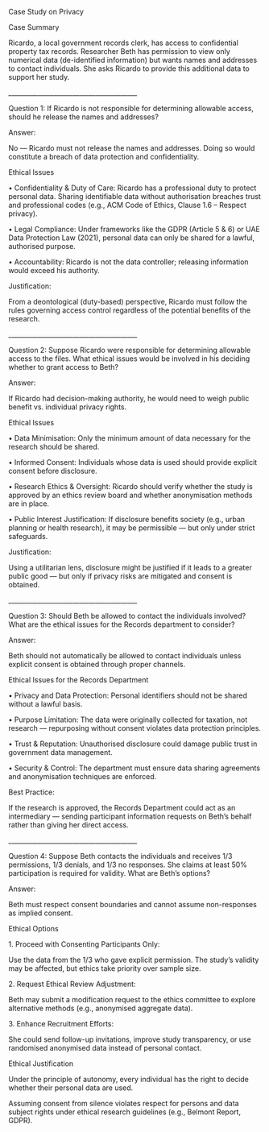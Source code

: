 Case Study on Privacy

Case Summary

Ricardo, a local government records clerk, has access to confidential property tax records. Researcher Beth has permission to view only numerical data (de-identified information) but wants names and addresses to contact individuals. She asks Ricardo to provide this additional data to support her study.

\_\_\_\_\_\_\_\_\_\_\_\_\_\_\_\_\_\_\_\_\_\_\_\_\_\_\_\_\_\_\_\_\_\_\_\_\_\_\_\_

Question 1: If Ricardo is not responsible for determining allowable access, should he release the names and addresses?

Answer:

No — Ricardo must not release the names and addresses. Doing so would constitute a breach of data protection and confidentiality.

Ethical Issues

•	Confidentiality \& Duty of Care: Ricardo has a professional duty to protect personal data. Sharing identifiable data without authorisation breaches trust and professional codes (e.g., ACM Code of Ethics, Clause 1.6 – Respect privacy).

•	Legal Compliance: Under frameworks like the GDPR (Article 5 \& 6) or UAE Data Protection Law (2021), personal data can only be shared for a lawful, authorised purpose.

•	Accountability: Ricardo is not the data controller; releasing information would exceed his authority.

Justification:

From a deontological (duty-based) perspective, Ricardo must follow the rules governing access control regardless of the potential benefits of the research.

\_\_\_\_\_\_\_\_\_\_\_\_\_\_\_\_\_\_\_\_\_\_\_\_\_\_\_\_\_\_\_\_\_\_\_\_\_\_\_\_

Question 2: Suppose Ricardo were responsible for determining allowable access to the files. What ethical issues would be involved in his deciding whether to grant access to Beth?

Answer:

If Ricardo had decision-making authority, he would need to weigh public benefit vs. individual privacy rights.

Ethical Issues

•	Data Minimisation: Only the minimum amount of data necessary for the research should be shared.

•	Informed Consent: Individuals whose data is used should provide explicit consent before disclosure.

•	Research Ethics \& Oversight: Ricardo should verify whether the study is approved by an ethics review board and whether anonymisation methods are in place.

•	Public Interest Justification: If disclosure benefits society (e.g., urban planning or health research), it may be permissible — but only under strict safeguards.

Justification:

Using a utilitarian lens, disclosure might be justified if it leads to a greater public good — but only if privacy risks are mitigated and consent is obtained.

\_\_\_\_\_\_\_\_\_\_\_\_\_\_\_\_\_\_\_\_\_\_\_\_\_\_\_\_\_\_\_\_\_\_\_\_\_\_\_\_

Question 3: Should Beth be allowed to contact the individuals involved? What are the ethical issues for the Records department to consider?

Answer:

Beth should not automatically be allowed to contact individuals unless explicit consent is obtained through proper channels.

Ethical Issues for the Records Department

•	Privacy and Data Protection: Personal identifiers should not be shared without a lawful basis.

•	Purpose Limitation: The data were originally collected for taxation, not research — repurposing without consent violates data protection principles.

•	Trust \& Reputation: Unauthorised disclosure could damage public trust in government data management.

•	Security \& Control: The department must ensure data sharing agreements and anonymisation techniques are enforced.

Best Practice:

If the research is approved, the Records Department could act as an intermediary — sending participant information requests on Beth’s behalf rather than giving her direct access.

\_\_\_\_\_\_\_\_\_\_\_\_\_\_\_\_\_\_\_\_\_\_\_\_\_\_\_\_\_\_\_\_\_\_\_\_\_\_\_\_

Question 4: Suppose Beth contacts the individuals and receives 1/3 permissions, 1/3 denials, and 1/3 no responses. She claims at least 50% participation is required for validity. What are Beth’s options?

Answer:

Beth must respect consent boundaries and cannot assume non-responses as implied consent.

Ethical Options

1\.	Proceed with Consenting Participants Only:

Use the data from the 1/3 who gave explicit permission. The study’s validity may be affected, but ethics take priority over sample size.

2\.	Request Ethical Review Adjustment:

Beth may submit a modification request to the ethics committee to explore alternative methods (e.g., anonymised aggregate data).

3\.	Enhance Recruitment Efforts:

She could send follow-up invitations, improve study transparency, or use randomised anonymised data instead of personal contact.

Ethical Justification

Under the principle of autonomy, every individual has the right to decide whether their personal data are used.

Assuming consent from silence violates respect for persons and data subject rights under ethical research guidelines (e.g., Belmont Report, GDPR).



